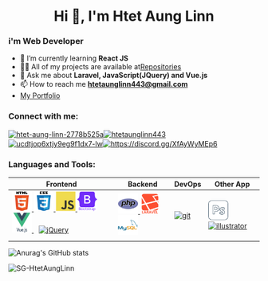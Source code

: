 <h1 align="center">Hi 👋, I'm Htet Aung Linn</h1>
<h3 align="left">i'm Web Developer</h3>

- 🌱 I’m currently learning **React JS** 
- 👨‍💻 All of my projects are available at[Repositories](https://github.com/SG-HtetAungLinn?tab=repositories) 
- 💬 Ask me about **Laravel, JavaScript(JQuery) and Vue.js** 
- 📫 How to reach me **htetaunglinn443@gmail.com**
- [My Portfolio](https://hal-three.vercel.app) 
<h3 align="left">Connect with me:</h3>
<p align="left">
    <a href="https://linkedin.com/in/htet-aung-linn-2778b525a" target="blank"><img align="center"
src="https://raw.githubusercontent.com/rahuldkjain/github-profile-readme-generator/master/src/images/icons/Social/linked-in-alt.svg"
alt="htet-aung-linn-2778b525a" height="30" width="40" /></a><a href="https://fb.com/htetaunglinn443" target="blank"><img align="center" src="https://raw.githubusercontent.com/rahuldkjain/github-profile-readme-generator/master/src/images/icons/Social/facebook.svg"
alt="htetaunglinn443" height="30" width="40" /></a><a href="https://www.youtube.com/channel/UCdTJop6Xtjy9EG9f1DX7-lw" target="blank"><img align="center" src="https://raw.githubusercontent.com/rahuldkjain/github-profile-readme-generator/master/src/images/icons/Social/youtube.svg"
alt="ucdtjop6xtjy9eg9f1dx7-lw" height="30" width="40" /></a><a href="https://discord.gg/https://discord.gg/XfAyWyMEp6" target="blank"><img align="center" src="https://raw.githubusercontent.com/rahuldkjain/github-profile-readme-generator/master/src/images/icons/Social/discord.svg"
alt="https://discord.gg/XfAyWyMEp6" height="30" width="40" /></a>
</p>

<h3 align="left">Languages and Tools:</h3>
<p align="left"><table><thead><tr><th>Frontend</th><th>Backend</th><th>DevOps</th><th>Other App</th></tr></thead><tbody><tr><td><a href="https://www.w3.org/html/" target="_blank" rel="noreferrer"> <img src="https://raw.githubusercontent.com/devicons/devicon/master/icons/html5/html5-original-wordmark.svg" alt="html5" width="40" height="40" /> </a>
<a href="https://www.w3schools.com/css/" target="_blank" rel="noreferrer">
<img src="https://raw.githubusercontent.com/devicons/devicon/master/icons/css3/css3-original-wordmark.svg"
alt="css3" width="40" height="40" />
</a><a href="https://developer.mozilla.org/en-US/docs/Web/JavaScript" target="_blank" rel="noreferrer"><img src="https://raw.githubusercontent.com/devicons/devicon/master/icons/javascript/javascript-original.svg"
alt="javascript" width="40" height="40" /> </a><a href="https://getbootstrap.com" target="_blank" rel="noreferrer"><img src="https://raw.githubusercontent.com/devicons/devicon/master/icons/bootstrap/bootstrap-plain-wordmark.svg"
alt="bootstrap" width="40" height="40" /></a><a href="https://vuejs.org/" target="_blank" rel="noreferrer"> <img src="https://raw.githubusercontent.com/devicons/devicon/master/icons/vuejs/vuejs-original-wordmark.svg" alt="vuejs" width="40" height="40" /> </a><a href="https://jquery.com/" target="_blank"><img style="margin: 10px" src="https://profilinator.rishav.dev/skills-assets/jquery.png" alt="jQuery" height="45" /></a></td><td><a href="https://www.php.net" target="_blank" rel="noreferrer"> <img
src="https://raw.githubusercontent.com/devicons/devicon/master/icons/php/php-original.svg"
alt="php" width="40" height="40" /> </a><a href="https://laravel.com/" target="_blank" rel="noreferrer"> <img
src="https://raw.githubusercontent.com/devicons/devicon/master/icons/laravel/laravel-plain-wordmark.svg"
alt="laravel" width="40" height="40" /> </a><a href="https://www.mysql.com/" target="_blank" rel="noreferrer"> <img
src="https://raw.githubusercontent.com/devicons/devicon/master/icons/mysql/mysql-original-wordmark.svg"
alt="mysql" width="40" height="40" /> </a></td><td><a href="https://git-scm.com/" target="_blank" rel="noreferrer"><img src="https://www.vectorlogo.zone/logos/git-scm/git-scm-icon.svg" alt="git" width="40"
height="40" /></a></td><td><a href="https://www.photoshop.com/en" target="_blank" rel="noreferrer"> <img
src="https://raw.githubusercontent.com/devicons/devicon/master/icons/photoshop/photoshop-line.svg" alt="photoshop" width="40" height="40" /> </a><a href="https://www.adobe.com/in/products/illustrator.html" target="_blank" rel="noreferrer"><img src="https://www.vectorlogo.zone/logos/adobe_illustrator/adobe_illustrator-icon.svg"
alt="illustrator" width="40" height="40" /></a></td></tr></tbody></table></p>

![Anurag's GitHub stats](https://github-readme-stats.vercel.app/api?username=HtetAungLinn443&show_icons=true&theme=tokyonight)

<p align="left"><img src="https://komarev.com/ghpvc/?username=SG-HtetAungLinn&label=Profile%20views&color=0e75b6&style=flat"
alt="SG-HtetAungLinn" /></p>
